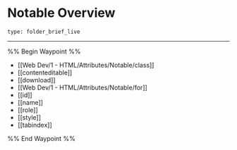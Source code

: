 # Notable Overview
 
```ccard
type: folder_brief_live
```
 
---

%% Begin Waypoint %%
- [[Web Dev/1 - HTML/Attributes/Notable/class]]
- [[contenteditable]]
- [[download]]
- [[Web Dev/1 - HTML/Attributes/Notable/for]]
- [[id]]
- [[name]]
- [[role]]
- [[style]]
- [[tabindex]]

%% End Waypoint %%